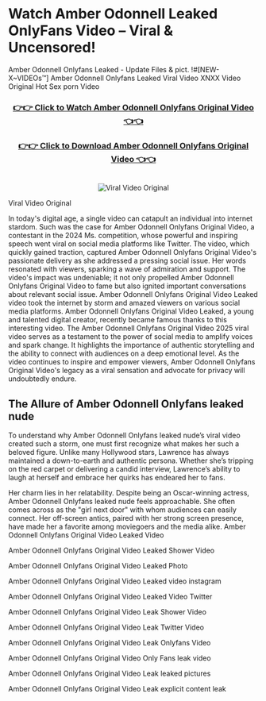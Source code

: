 # Watch Amber Odonnell Leaked OnlyFans Video – Viral & Uncensored!

Amber Odonnell Onlyfans Leaked - Update Files & pict. !#[NEW-X~VIDEOs™] Amber Odonnell Onlyfans Leaked Viral Video XNXX Video Original Hot Sex porn Video
<br>
<div align="center">
<h3><a href="https://links2leaks.com?utm_source=amberodonnell&utm_medium=gitlong" rel="nofollow">👉👉 Click to Watch Amber Odonnell Onlyfans Original Video 👈👈</a></h3>
<h3><a href="https://links2leaks.com?utm_source=amberodonnell&utm_medium=gitlong" rel="nofollow">👉👉 Click to Download Amber Odonnell Onlyfans Original Video 👈👈</a></h3>
<br>
<a href="https://links2leaks.com?utm_source=amberodonnell&utm_medium=gitlong" rel="nofollow"><img src="https://i.ibb.co/Gkj2r4b/banner.png" alt="Viral Video Original" style="max-width: 100%; display: inline-block;" data-target="animated-image.originalImage"></a>
</div>

Viral Video Original

In today's digital age, a single video can catapult an individual into internet stardom. Such was the case for Amber Odonnell Onlyfans Original Video, a contestant in the 2024 Ms. competition, whose powerful and inspiring speech went viral on social media platforms like Twitter.
The video, which quickly gained traction, captured Amber Odonnell Onlyfans Original Video's passionate delivery as she addressed a pressing social issue. Her words resonated with viewers, sparking a wave of admiration and support. The video's impact was undeniable; it not only propelled Amber Odonnell Onlyfans Original Video to fame but also ignited important conversations about relevant social issue.
Amber Odonnell Onlyfans Original Video Leaked video took the internet by storm and amazed viewers on various social media platforms. Amber Odonnell Onlyfans Original Video Leaked, a young and talented digital creator, recently became famous thanks to this interesting video.
The Amber Odonnell Onlyfans Original Video 2025 viral video serves as a testament to the power of social media to amplify voices and spark change. It highlights the importance of authentic storytelling and the ability to connect with audiences on a deep emotional level. As the video continues to inspire and empower viewers, Amber Odonnell Onlyfans Original Video's legacy as a viral sensation and advocate for privacy will undoubtedly endure.

<h2>The Allure of Amber Odonnell Onlyfans leaked nude</h2>


To understand why Amber Odonnell Onlyfans leaked nude’s viral video created such a storm, one must first recognize what makes her such a beloved figure. Unlike many Hollywood stars, Lawrence has always maintained a down-to-earth and authentic persona. Whether she’s tripping on the red carpet or delivering a candid interview, Lawrence’s ability to laugh at herself and embrace her quirks has endeared her to fans.

Her charm lies in her relatability. Despite being an Oscar-winning actress, Amber Odonnell Onlyfans leaked nude feels approachable. She often comes across as the "girl next door" with whom audiences can easily connect. Her off-screen antics, paired with her strong screen presence, have made her a favorite among moviegoers and the media alike.
Amber Odonnell Onlyfans Original Video Leaked Video

Amber Odonnell Onlyfans Original Video Leaked Shower Video

Amber Odonnell Onlyfans Original Video Leaked Photo

Amber Odonnell Onlyfans Original Video Leaked video instagram

Amber Odonnell Onlyfans Original Video Leaked Video Twitter

Amber Odonnell Onlyfans Original Video Leak Shower Video

Amber Odonnell Onlyfans Original Video Leak Twitter Video

Amber Odonnell Onlyfans Original Video Leak Onlyfans Video

Amber Odonnell Onlyfans Original Video Only Fans leak video

Amber Odonnell Onlyfans Original Video Leak leaked pictures

Amber Odonnell Onlyfans Original Video Leak explicit content leak